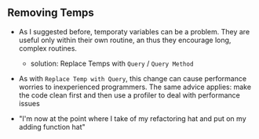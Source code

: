 ## Removing Temps

+ As I suggested before, temporaty variables can be a problem. They are useful only within their own routine, an thus they encourage long, complex routines.
    + solution: Replace Temps with `Query` / `Query Method`

+ As with `Replace Temp with Query`, this change can cause performance worries to inexperienced programmers. The same advice applies: make the code clean first and then use a profiler to deal with performance issues

+ "I'm now at the point where I take of my refactoring hat and put on my adding function hat"
